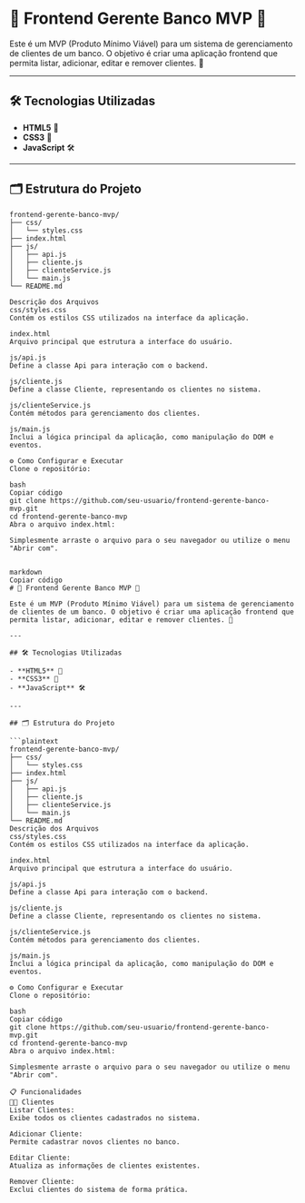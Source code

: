 # 💼 Frontend Gerente Banco MVP 🚀  

Este é um MVP (Produto Mínimo Viável) para um sistema de gerenciamento de clientes de um banco. O objetivo é criar uma aplicação frontend que permita listar, adicionar, editar e remover clientes. 🏦  

---

## 🛠️ Tecnologias Utilizadas  

- **HTML5** 📄  
- **CSS3** 🎨  
- **JavaScript** 🛠️  

---

## 🗂️ Estrutura do Projeto  

```plaintext
frontend-gerente-banco-mvp/
├── css/
│   └── styles.css
├── index.html
├── js/
│   ├── api.js
│   ├── cliente.js
│   ├── clienteService.js
│   └── main.js
└── README.md

Descrição dos Arquivos
css/styles.css
Contém os estilos CSS utilizados na interface da aplicação.

index.html
Arquivo principal que estrutura a interface do usuário.

js/api.js
Define a classe Api para interação com o backend.

js/cliente.js
Define a classe Cliente, representando os clientes no sistema.

js/clienteService.js
Contém métodos para gerenciamento dos clientes.

js/main.js
Inclui a lógica principal da aplicação, como manipulação do DOM e eventos.

⚙️ Como Configurar e Executar
Clone o repositório:

bash
Copiar código
git clone https://github.com/seu-usuario/frontend-gerente-banco-mvp.git  
cd frontend-gerente-banco-mvp  
Abra o arquivo index.html:

Simplesmente arraste o arquivo para o seu navegador ou utilize o menu "Abrir com".


markdown
Copiar código
# 💼 Frontend Gerente Banco MVP 🚀  

Este é um MVP (Produto Mínimo Viável) para um sistema de gerenciamento de clientes de um banco. O objetivo é criar uma aplicação frontend que permita listar, adicionar, editar e remover clientes. 🏦  

---

## 🛠️ Tecnologias Utilizadas  

- **HTML5** 📄  
- **CSS3** 🎨  
- **JavaScript** 🛠️  

---

## 🗂️ Estrutura do Projeto  

```plaintext
frontend-gerente-banco-mvp/
├── css/
│   └── styles.css
├── index.html
├── js/
│   ├── api.js
│   ├── cliente.js
│   ├── clienteService.js
│   └── main.js
└── README.md
Descrição dos Arquivos
css/styles.css
Contém os estilos CSS utilizados na interface da aplicação.

index.html
Arquivo principal que estrutura a interface do usuário.

js/api.js
Define a classe Api para interação com o backend.

js/cliente.js
Define a classe Cliente, representando os clientes no sistema.

js/clienteService.js
Contém métodos para gerenciamento dos clientes.

js/main.js
Inclui a lógica principal da aplicação, como manipulação do DOM e eventos.

⚙️ Como Configurar e Executar
Clone o repositório:

bash
Copiar código
git clone https://github.com/seu-usuario/frontend-gerente-banco-mvp.git  
cd frontend-gerente-banco-mvp  
Abra o arquivo index.html:

Simplesmente arraste o arquivo para o seu navegador ou utilize o menu "Abrir com".

📋 Funcionalidades
🧑‍💼 Clientes
Listar Clientes:
Exibe todos os clientes cadastrados no sistema.

Adicionar Cliente:
Permite cadastrar novos clientes no banco.

Editar Cliente:
Atualiza as informações de clientes existentes.

Remover Cliente:
Exclui clientes do sistema de forma prática.